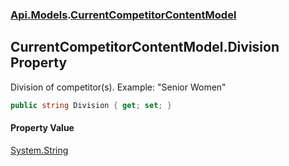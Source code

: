 ### [Api.Models](Api_Models.md 'Api.Models').[CurrentCompetitorContentModel](Api_Models_CurrentCompetitorContentModel.md 'Api.Models.CurrentCompetitorContentModel')
## CurrentCompetitorContentModel.Division Property
Division of competitor(s). Example: "Senior Women"  
```csharp
public string Division { get; set; }
```
#### Property Value
[System.String](https://docs.microsoft.com/en-us/dotnet/api/System.String 'System.String')
